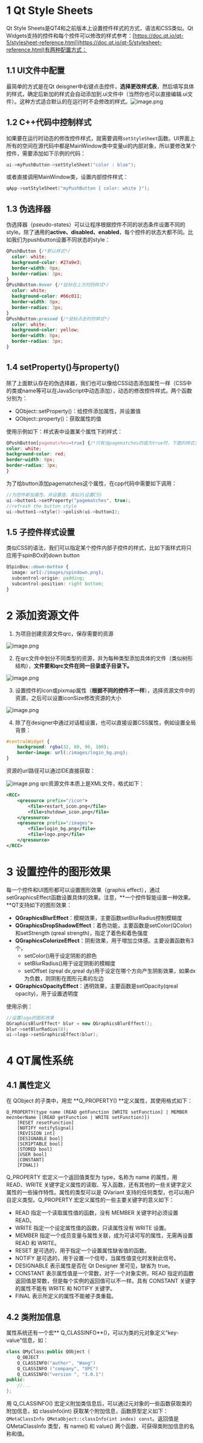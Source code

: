 
# 1 Qt Style Sheets
Qt Style Sheets是QT4和之前版本上设置控件样式的方式，语法和CSS类似。Qt Widgets支持的控件和每个控件可以修改的样式参考：[https://doc.qt.io/qt-5/stylesheet-reference.html](https://doc.qt.io/qt-5/stylesheet-reference.html)有两种配置方式：

## 1.1 UI文件中配置
最简单的方式是在Qt deisgner中右键点击控件，**选择更改样式表**，然后填写具体的样式，确定后新加的样式会自动添加到.ui文件中（当然你也可以直接编辑.ui文件）。这种方式适合默认的在运行时不会修改的样式。![image.png](.assets/1600352787625-43c18498-36d1-430b-bb38-caaffa402f4a.png)

## 1.2 C++代码中控制样式
如果要在运行时动态的修改控件样式，就需要调用`setStyleSheet`函数。UI界面上所有的空间在源代码中都是MainWindow类中变量ui的内部对象，所以要修改某个控件，需要添加如下示例的代码：
```cpp
ui->myPushButton->setStyleSheet("color : blue");
```
或者直接调用MainWindow类，设置内部控件样式：
```cpp
qApp->setStyleSheet("myPushButton { color: white }");
```

## 1.3 伪选择器
伪选择器（pseudo-states）可以让程序根据控件不同的状态条件设置不同的style。除了通用的**active、disabled、enabled**，每个控件的状态大都不同。比如我们为pushbutton设置不同状态的style：
```css
QPushButton {/*默认样式*/
  color: white;
  background-color: #27a9e3;
  border-width: 0px;
  border-radius: 3px;
}
QPushButton:hover {/*鼠标在上方时的样式*/
  color: white;
  background-color: #66c011;
  border-width: 0px;
  border-radius: 3px;
}
QPushButton:pressed {/*鼠标点击时的样式*/
  color: white;
  background-color: yellow;
  border-width: 0px;
  border-radius: 3px;
}
```

## 1.4 setProperty()与property()
除了上面默认存在的伪选择器，我们也可以像给CSS动态添加属性一样（CSS中的类或name等可以在JavaScript中动态添加），动态的修改控件样式。两个函数分别为：

- QObject::setProperty()：给控件添加属性，并设置值
- QObject::property()：获取属性的值



使用示例如下：样式表中设置某个属性下的样式：
```css
QPushButton[pagematches=true] {/*只有当pagematches的值为true时，下面的样式才起作用*/
color: white;
background-color: red;
border-width: 0px;
border-radius: 3px;
}
```
为了给button添加pagematches这个属性，在cpp代码中需要如下调用：
```cpp
//为控件新加属性，并设置值，类似JS设置CSS
ui->button1->setProperty("pagematches", true);
//refresh the button style
ui->button1->style()->polish(ui->button1);
```

## 1.5 子控件样式设置
类似CSS的语法，我们可以指定某个控件内部子控件的样式，比如下面样式将只应用于spinBOx的down button
```css
QSpinBox::down-button {
  image: url(:/images/spindown.png);
  subcontrol-origin: padding;
  subcontrol-position: right bottom;
}
```

# 2 添加资源文件

1. 为项目创建资源文件qrc，保存需要的资源

![image.png](.assets/1600416023403-128a4b4d-98de-45c2-8752-1cb2aa3beb9a.png)

2. 在qrc文件中划分不同类型的资源，并为每种类型添加具体的文件（类似树形结构），**文件要和qrc文件在同一目录或子目录下。**

![image.png](.assets/1600416598587-626bc2cf-4917-44ad-bf9e-7536c1efaaef.png)

3. 设置控件的icon或pixmap属性（**根据不同的控件不一样**），选择资源文件中的资源，之后可以设置iconSize修改资源的大小

![image.png](.assets/1600416848847-3638f3dc-2ae8-4a19-a954-36f5af20b4e7.png)

4. 除了在designer中通过对话框设置，也可以直接设置CSS属性，例如设置全局背景：
```css
#centralWidget {
	background: rgba(32, 80, 96, 100);
	border-image: url(:/images/login_bg.png);
}
```
资源的url路径可以通过IDE直接获取：

![image.png](.assets/1600418178461-1499bf69-40ab-4c69-9fe5-aee69ac2ae82.png)
qrc资源文件本质上是XML文件，格式如下：

```xml
<RCC>
    <qresource prefix="/icon">
        <file>restart_icon.png</file>
        <file>shutdown_icon.png</file>
    </qresource>
    <qresource prefix="/images">
        <file>login_bg.png</file>
        <file>logo.png</file>
    </qresource>
</RCC>
```

# 3 设置控件的图形效果
每一个控件和UI图形都可以设置图形效果（graphis effect），通过setGraphicsEffect函数设置具体的效果。注意，**一个控件智能设置一种效果。**QT支持如下的图形效果：

- **QGraphicsBlurEffect**：模糊效果，主要函数setBlurRadius控制模糊度
- **QGraphicsDropShadowEffect**：着色功能，主要函数是setColor(QColor)和setStrength (qreal strength)，指定了着色和着色强度
- **QGraphicsColorizeEffect**：阴影效果，用于增加立体感。主要设置函数有3个，
   - setColor()用于设定阴影的颜色
   - setBlurRadius()用于设定阴影的模糊度
   - setOffset (qreal dx,qreal dy)用于设定在哪个方向产生阴影效果，如果dx为负数，则阴影在图形元素的左边
- **QGraphicsOpacityEffect**：透明效果，主要函数是setOpacity(qreal opacity)，用于设置透明度


使用示例：
```cpp
//设置logo的图形效果
QGraphicsBlurEffect* blur = new QGraphicsBlurEffect();
blur->setBlurRadius(8);
ui->logo->setGraphicsEffect(blur);
```

# 4 QT属性系统

## 4.1 属性定义
在 QObject 的子类中，用宏 **Q_PROPERTY() **定义属性，其使用格式如下：
```
Q_PROPERTY(type name (READ getFunction [WRITE setFunction] | MEMBER meznberName [(READ getFunction | WRITE setFunction)])
    [RESET resetFunction]
    [NOTIFY notifySignal]
    [REVISION int]
    [DESIGNABLE bool]
    [SCRIPTABLE bool]
    [STORED bool]
    [USER bool]
    [CONSTANT]
    [FINAL])
```
Q_PROPERTY 宏定义一个返回值类型为 type，名称为 name 的属性，用 READ、WRITE 关键字定义属性的读取、写入函数，还有其他的一些关键字定义属性的一些操作特性。属性的类型可以是 QVariant 支持的任何类型，也可以用户自定义类型。Q_PROPERTY 宏定义属性的一些主要关键字的意义如下：

- READ 指定一个读取属性值的函数，没有 MEMBER 关键字时必须设置 READ。
- WRITE 指定一个设定属性值的函数，只读属性没有 WRITE 设置。
- MEMBER 指定一个成员变量与属性关联，成为可读可写的属性，无需再设置 READ 和 WRITE。
- RESET 是可选的，用于指定一个设置属性缺省值的函数。
- NOTIFY 是可选的，用于设置一个信号，当属性值变化时发射此信号。
- DESIGNABLE 表示属性是否在 Qt Designer 里可见，缺省为 true。
- CONSTANT 表示属性值是一个常数，对于一个对象实例，READ 指定的函数返回值是常数，但是每个实例的返回值可以不一样。具有 CONSTANT 关键字的属性不能有 WRITE 和 NOTIFY 关键字。
- FINAL 表示所定义的属性不能被子类重载。

## 4.2 类附加信息
属性系统还有一个宏** Q_CLASSINFO**()，可以为类的元对象定义“key-value”信息，如：
```cpp
class QMyClass:public QObject {
    Q_OBJECT
    Q_CLASSINFO("author", "Wang")
    Q_CLASSINFO ("company", "UPC")
    Q_CLASSINFO("version ", "3.0.1")
public:
    //...
};
```
用 Q_CLASSINFO() 宏定义附加类信息后，可以通过元对象的一些函数获取类的附加信息，如 classlnfo(int) 获取某个附加信息，函数原型定义如下：`QMetaClassInfo QMetaObject::classInfo(int index) const`。返回值是 QMetaClassInfo 类型，有 name() 和 value() 两个函数，可获得类附加信息的名称和值。
